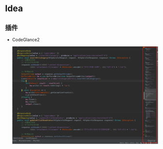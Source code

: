 # Idea

## 插件

- CodeGlance2

  ![image-20210513111243689](Tools.assets/image-20210513111243689.png)